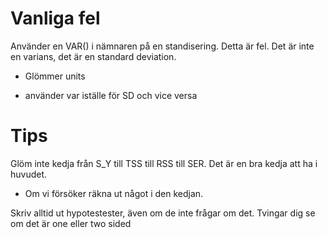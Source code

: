 # Vanliga fel

Använder en VAR() i nämnaren på en standisering. Detta är fel. Det är inte en varians, det är en standard deviation.

* Glömmer units

* använder var iställe för SD och vice versa

# Tips
Glöm inte kedja från S_Y till TSS till RSS till SER. Det är en bra kedja att ha i huvudet.
- Om vi försöker räkna ut något i den kedjan.

Skriv alltid ut hypotestester, även om de inte frågar om det. Tvingar dig se om det är one eller two sided